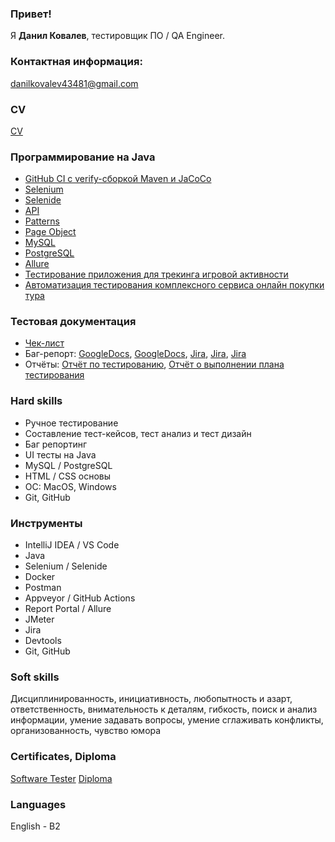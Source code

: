 ### Привет!

Я <b>Данил Ковалев</b>, тестировщик ПО / QA Engineer.

### Контактная информация:

danilkovalev43481@gmail.com

### CV
[CV](https://goo.su/U78xsl5)

### Программирование на Java

- [GitHub CI с verify-сборкой Maven и JaCoCo](https://github.com/danil7k/Tournament)
- [Selenium](https://github.com/danil7k/CardOrder )
- [Selenide](https://github.com/danil7k/CardDeliveryOrder )
- [API](https://github.com/danil7k/PostmanEcho )
- [Patterns](https://github.com/danil7k/TestMode )
- [Page Object](https://github.com/danil7k/PageObject )
- [MySQL](https://github.com/danil7k/SQL )
- [PostgreSQL](https://github.com/danil7k/Docker )
- [Allure](https://github.com/danil7k/Allure )
- [Тестирование приложения для трекинга игровой активности](https://github.com/danil7k/GameTracker )
- [Автоматизация тестирования комплексного сервиса онлайн покупки тура](https://github.com/danil7k/BuyATourApp)

### Тестовая документация

- [Чек-лист](https://goo.su/QmdStC)
- Баг-репорт: [GoogleDocs](https://goo.su/YFZW), [GoogleDocs](https://goo.su/1AGn008), [Jira](https://goo.su/r0mFA), [Jira](https://goo.su/GBz37q), [Jira](https://goo.su/WrH6z)
- Отчёты: [Отчёт по тестированию](https://github.com/danya794/ByATourApp/blob/main/docs/Report.md), [Отчёт о выполнении плана тестирования](https://github.com/danya794/ByATourApp/blob/main/docs/Summury.md)

### Hard skills

- Ручное тестирование
- Составление тест-кейсов, тест анализ и тест дизайн
- Баг репортинг
- UI тесты на Java
- MySQL / PostgreSQL
- HTML / CSS основы
- ОС: MacOS, Windows
- Git, GitHub

### Инструменты

- IntelliJ IDEA / VS Code
- Java
- Selenium / Selenide
- Docker
- Postman
- Appveyor / GitHub Actions
- Report Portal / Allure
- JMeter
- Jira
- Devtools
- Git, GitHub

### Soft skills

Дисциплинированность, инициативность, любопытность и азарт, ответственность, внимательность к деталям, гибкость, поиск и анализ информации, умение задавать вопросы, умение сглаживать конфликты, организованность, чувство юмора

### Certificates, Diploma

[Software Tester](https://goo.su/dZwmfN)
[Diploma](https://goo.su/XUfe8)

### Languages

English - B2
